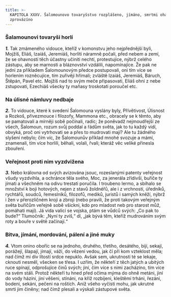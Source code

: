 ```yaml
---
title: >-
  KAPITOLA XXXV. Šalomounovo tovaryšstvo rozplášeno, jímáno, smrtmi ohavnými
  zprovázíno
---
```


### Šalamounovi tovaryši horlí

**_1._** Tak zmámeného vidouce, kteříž v komonstvu jeho nejpřednější byli, Mojžíš, Eliáš, Izaiáš, Jeremiáš, horliti náramně počali, před nebem a zemí, že se ohavností těch účastny učiniti nechtí, protestujíce, nýbrž celého zástupu, aby se marnosti a bláznovství vzdálili, napomínajíce. Že pak ne jedni za příkladem Šalomounovým předce postupovali, oni tím více se horlením rozněcujíce, tím zuřivěji hřímali; zvláště Izaiáš, Jeremiáš, Báruch, Štěpán, Pavel etc. Mojžíš nad to svým meče připasovati, Eliáš ohni z nebe zstupovati, Ezechiáš všecky ty maňasy troskotati poroučel etc.

### Na úlisné námluvy nedbaje

**_2._** To vidouce, které k svedení Šalomouna vyslány byly, Přívětivost, Úlisnost a Rozkoš, přivezmouce i filozofy, Mammona etc., obracely se k těmto, aby se pamatovali a mírněji sobě počínali, radíc; že poněvadž nejmoudřejší ze všech, Šalomoun, rozum svůj poddal a řádům světa, jak to tu každý vidí, obvyká, proč oni vytrhovati se a přes to mudrovati mají? Ale tu žádného slyšení nebylo; čím víc, že Šalomounův příklad mnohé svozuje a mámí, znamenali, tím více horlili, běhali, volali, řvali; kteráž věc veliké přinesla zbouření.

### Veřejnost proti nim vyzdvižena

**_3._** Nebo královna od svých avizována jsouc, rozeslanými patenty veřejnost všudy vyzdvíhla, a ochránce těla svého, Moc, za jenerála zřídivši, buřiče ty jímati a všechněm na odivu trestati poručila. I troubeno lermo, a sbíhalo se množství k boji hotových, nejen z stavů žoldnéřů, ale i z vrchností, úředníků, rychtářů, soudců, řemeslníků, filozofů, mediků, juristů i samých kněží, nýbrž i žen v přerozličném kroji a zbroji (nebo pravili, že proti takovým veřejným světa buřičům veřejně sobě všickni, kdo pro mladost neb pro starost můž, pomáhati mají). Já vida valicí se vojska, ptám se vůdců svých: „Co pak to bude?“ Tlumočník: „Nyní ty zvíš,“ dí, „jak bývá těm, kteříž mudrováním svým roty a bouře v světě začínají.“

### Bitva, jímání, mordování, pálení a jiné muky

**_4._** Vtom onino oboříc se na jednoho, druhého, třetího, desátého, bijí, sekají, porážejí, šlapají, jímají, váží, do vězení vedou, jak čí při kom vzteklost měla; nad čímž mi div lítostí srdce nepuklo. Avšak sem, ukrutnosti té se lekaje, cknouti nesměl, všecken se třesa. I uzřím, že někteří z těch jatých a ubitých ruce spínají, odprošujíce činů svých; jiní, čím více s nimi zacházíno, tím více na svém stáli. Protož někteří tu hned před očima mýma do ohně metáni, jiní do vody házíni, jiní věšeni, stínáni, na kříž rozbíjeni, kleštěmi trháni, řezáni, bodeni, sekáni, pečeni na roštích. Aniž všeho vyčísti mohu, jak ukrutné smrti jim činěny; nad čímž plesali a výskali zástupové světa.
